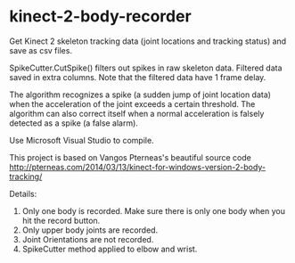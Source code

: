 # kinect-2-body-recorder

Get Kinect 2 skeleton tracking data (joint locations and tracking status) and save as csv files.

SpikeCutter.CutSpike() filters out spikes in raw skeleton data. Filtered data saved in extra columns. Note that the filtered data have 1 frame delay.

The algorithm recognizes a spike (a sudden jump of joint location data) when the acceleration of the joint exceeds a certain threshold. The algorithm can also correct itself when a normal acceleration is falsely detected as a spike (a false alarm).

Use Microsoft Visual Studio to compile.

This project is based on Vangos Pterneas's beautiful source code
http://pterneas.com/2014/03/13/kinect-for-windows-version-2-body-tracking/

Details:
1. Only one body is recorded. Make sure there is only one body when you hit the record button.
2. Only upper body joints are recorded.
3. Joint Orientations are not recorded.
4. SpikeCutter method applied to elbow and wrist.
